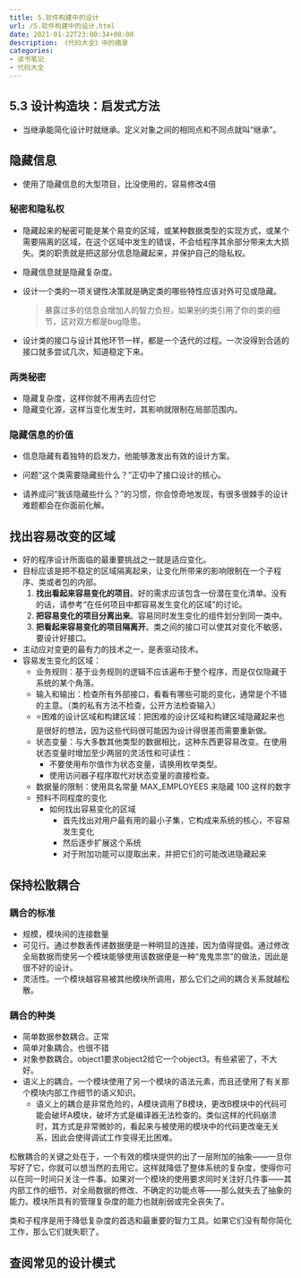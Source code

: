 ```yaml
---
title: 5.软件构建中的设计
url: /5.软件构建中的设计.html
date: 2021-01-22T23:00:34+08:00
description: 《代码大全》中的摘录
categories:
- 读书笔记
- 代码大全
---
```


## 5.3 设计构造块：启发式方法

- 当继承能简化设计时就继承。定义对象之间的相同点和不同点就叫“继承”。

## 隐藏信息
- 使用了隐藏信息的大型项目，比没使用的，容易修改4倍
### 秘密和隐私权
- 隐藏起来的秘密可能是某个易变的区域，或某种数据类型的实现方式，或某个需要隔离的区域，在这个区域中发生的错误，不会给程序其余部分带来太大损失。类的职责就是把这部分信息隐藏起来，并保护自己的隐私权。

- 隐藏信息就是隐藏复杂度。

- 设计一个类的一项关键性决策就是确定类的哪些特性应该对外可见或隐藏。
    > 暴露过多的信息会增加人的智力负担，如果别的类引用了你的类的细节，这对双方都是bug隐患。

- 设计类的接口与设计其他环节一样，都是一个迭代的过程。一次没得到合适的接口就多尝试几次，知道稳定下来。

### 两类秘密
- 隐藏复杂度，这样你就不用再去应付它
- 隐藏变化源，这样当变化发生时，其影响就限制在局部范围内。

### 隐藏信息的价值
- 信息隐藏有着独特的启发力，他能够激发出有效的设计方案。 

- 问题“这个类需要隐藏些什么？”正切中了接口设计的核心。

- 请养成问“我该隐藏些什么？”的习惯，你会惊奇地发现，有很多很棘手的设计难题都会在你面前化解。

## 找出容易改变的区域 

- 好的程序设计所面临的最重要挑战之一就是适应变化。
- 目标应该是把不稳定的区域隔离起来，让变化所带来的影响限制在一个子程序、类或者包的内部。
    1. **找出看起来容易变化的项目**。好的需求应该包含一份潜在变化清单。没有的话，请参考“在任何项目中都容易发生变化的区域”的讨论。
    2. **把容易变化的项目分离出来**。容易同时发生变化的组件划分到同一类中。
    3. **把看起来容易变化的项目隔离开**。类之间的接口可以使其对变化不敏感，要设计好接口。
- 主动应对变更的最有力的技术之一，是表驱动技术。
- 容易发生变化的区域：
    - 业务规则：基于业务规则的逻辑不应该遍布于整个程序，而是仅仅隐藏于系统的某个角落。
    - 输入和输出：检查所有外部接口，看看有哪些可能的变化，通常是个不错的主意。（类的私有方法不检查，公开方法检查输入）
    - ⭐️困难的设计区域和构建区域：把困难的设计区域和构建区域隐藏起来也是很好的想法，因为这些代码很可能因为设计得很差而需要重新做。
    - 状态变量：与大多数其他类型的数据相比，这种东西更容易改变。在使用状态变量时增加至少两层的灵活性和可读性：
        - 不要使用布尔值作为状态变量，请换用枚举类型。
        - 使用访问器子程序取代对状态变量的直接检查。
    - 数据量的限制：使用具名常量 MAX_EMPLOYEES 来隐藏 100 这样的数字
    - 预料不同程度的变化
        - 如何找出容易变化的区域
            - 首先找出对用户最有用的最小子集，它构成来系统的核心，不容易发生变化
            - 然后逐步扩展这个系统
            - 对于附加功能可以提取出来，并把它们的可能改进隐藏起来
## 保持松散耦合
### 耦合的标准
- 规模，模块间的连接数量
- 可见行。通过参数表传递数据便是一种明显的连接，因为值得提倡。通过修改全局数据而使另一个模块能够使用该数据便是一种“鬼鬼祟祟”的做法，因此是很不好的设计。
- 灵活性。一个模块越容易被其他模块所调用，那么它们之间的耦合关系就越松散。
### 耦合的种类
- 简单数据参数耦合。正常
- 简单对象耦合。也很不错
- 对象参数耦合。object1要求object2给它一个object3。有些紧密了，不大好。
- 语义上的耦合。一个模块使用了另一个模块的语法元素，而且还使用了有关那个模块内部工作细节的语义知识。
    - 语义上的耦合是非常危险的，A模块调用了B模块，更改B模块中的代码可能会破坏A模块，破坏方式是编译器无法检查的。类似这样的代码崩溃时，其方式是非常微妙的，看起来与被使用的模块中的代码更改毫无关系，因此会使得调试工作变得无比困难。

松散耦合的关键之处在于，一个有效的模块提供的出了一层附加的抽象——一旦你写好了它，你就可以想当然的去用它。这样就降低了整体系统的复杂度，使得你可以在同一时间只关注一件事。如果对一个模块的使用要求同时关注好几件事——其内部工作的细节、对全局数据的修改、不确定的功能点等——那么就失去了抽象的能力。模块所具有的管理复杂度的能力也就削弱或完全丧失了。

类和子程序是用于降低复杂度的首选和最重要的智力工具。如果它们没有帮你简化工作，那么它们就失职了。

## 查阅常见的设计模式

